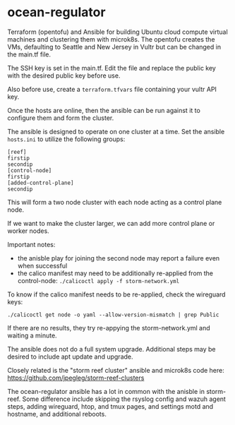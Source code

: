 # ocean-regulator

Terraform (opentofu) and Ansible for building Ubuntu cloud compute virtual machines and clustering them with microk8s.
The opentofu creates the VMs, defaulting to Seattle and New Jersey in Vultr but can be changed in the main.tf file.

The SSH key is set in the main.tf. Edit the file and replace the public key with the desired public key before use.

Also before use, create a `terraform.tfvars` file containing your vultr API key.

Once the hosts are online, then the ansible can be run against it to configure them and form the cluster.

The ansible is designed to operate on one cluster at a time. Set the ansible `hosts.ini` to utilize the following groups:

```
[reef]
firstip
secondip
[control-node]
firstip
[added-control-plane]
secondip

```

This will form a two node cluster with each node acting as a control plane node.

If we want to make the cluster larger, we can add more control plane or worker nodes.

Important notes:
- the anisble play for joining the second node may report a failure even when successful
- the calico manifest may need to be additionally re-applied from the control-node: `./calicoctl apply -f storm-network.yml`

To know if the calico manifest needs to be re-applied, check the wireguard keys:

```
./calicoctl get node -o yaml --allow-version-mismatch | grep Public
```

If there are no results, they try re-appying the storm-network.yml and waiting a minute.

The ansible does not do a full system upgrade. Additional steps may be desired to include apt update and upgrade.

Closely related is the "storm reef cluster" ansible and microk8s code here: https://github.com/jpegleg/storm-reef-clusters

The ocean-regulator ansible has a lot in common with the anisble in storm-reef. Some difference include skipping the rsyslog config and wazuh agent steps,
adding wireguard, htop, and tmux pages, and settings motd and hostname, and additional reboots.


